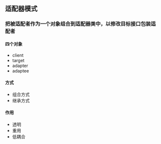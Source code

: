 ## 适配器模式

### 把被适配者作为一个对象组合到适配器类中，以修改目标接口包装适配者

#### 四个对象
- client
- target
- adapter
- adaptee

#### 方式
- 组合方式
- 继承方式

#### 作用
- 透明
- 重用
- 低耦合